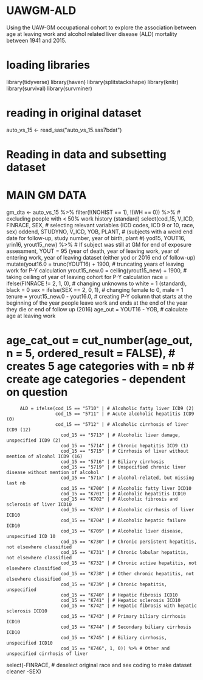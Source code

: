 # UAWGM-ALD
Using the UAW-GM occupational cohort to explore the association between age at leaving work and alcohol related liver disease (ALD) mortality between 1941 and 2015.

# loading libraries
library(tidyverse)
library(haven)
library(splitstackshape)
library(knitr)
library(survival)
library(survminer)

# reading in original dataset
auto_vs_15 <- read_sas("auto_vs_15.sas7bdat")

# Reading in data and subsetting dataset
# MAIN GM DATA
gm_dta <- auto_vs_15 %>% 
  filter(!(NOHIST == 1), 
         !(WH == 0)) %>% # excluding people with < 50% work history (standard)
  select(cod_15, V_ICD, FINRACE, SEX, # selecting relevant variables (ICD codes, ICD 9 or 10, race, sex)
         oddend, STUDYNO, V_ICD, YOB, PLANT, # (subjects with a weird end date for follow-up, study number, year of birth, plant #)
         yod15, YOUT16, yrin16, yrout15_new) %>% # If subject was still at GM for end of exposure assessment, YOUT = 95 (year of death, year of leaving work, year of entering work, year of leaving dataset (either yod or 2016 end of follow-up)
  mutate(yout16.0 = trunc(YOUT16) + 1900, # truncating years of leaving work for P-Y calculation
         yrout15_new.0 = ceiling(yrout15_new) + 1900, # taking ceiling of year of leaving cohort for P-Y calculation
         race = ifelse(FINRACE != 2, 1, 0), # changing unknowns to white = 1 (standard), black = 0
         sex = ifelse(SEX == 2, 0, 1), # changing female to 0, male = 1
         tenure = yrout15_new.0 - yout16.0, # creating P-Y column that starts at the beginning of the year people leave work and ends at the end of the year they die or end of follow up (2016)
         age_out = YOUT16 - YOB, # calculate age at leaving work
#         age_cat_out = cut_number(age_out, n = 5, ordered_result = FALSE), # creates 5 age categories with = nb # create age categories - dependent on question
         ALD = ifelse(cod_15 == "5710" | # Alcoholic fatty liver ICD9 (2) 
                      cod_15 == "5711" | # Acute alcoholic hepatitis ICD9 (0)
                      cod_15 == "5712" | # Alcoholic cirrhosis of liver ICD9 (12)
                        cod_15 == "5713" | # Alcoholic liver damage, unspecified ICD9 (2)
                        cod_15 == "5714" | # Chronic hepatitis ICD9 (1)
                        cod_15 == "5715" | # Cirrhosis of liver without mention of alcohol ICD9 (16)
                        cod_15 == "5716" | # Biliary cirrhosis
                        cod_15 == "5719" | # Unspecified chronic liver disease without mention of alcohol
                        cod_15 == "571x" | # alcohol-related, but missing last nb
                        cod_15 == "K700" | # Alcoholic fatty liver ICD10
                        cod_15 == "K701" | # Alcoholic hepatitis ICD10
                        cod_15 == "K702" | # Alcoholic fibrosis and sclerosis of liver ICD10
                        cod_15 == "K703" | # Alcoholic cirrhosis of liver ICD10
                        cod_15 == "K704" | # Alcoholic hepatic failure ICD10
                        cod_15 == "K709" | # Alcoholic liver disease, unspecified ICD 10
                        cod_15 == "K730" | # Chronic persistent hepatitis, not elsewhere classified
                        cod_15 == "K731" | # Chronic lobular hepatitis, not elsewhere classified
                        cod_15 == "K732" | # Chronic active hepatitis, not elsewhere classified
                        cod_15 == "K738" | # Other chronic hepatitis, not elsewhere classified
                        cod_15 == "K739" | # Chronic hepatitis, unspecified
                        cod_15 == "K740" | # Hepatic fibrosis ICD10
                        cod_15 == "K741" | # Hepatic sclerosis ICD10
                        cod_15 == "K742" | # Hepatic fibrosis with hepatic sclerosis ICD10
                        cod_15 == "K743" | # Primary biliary cirrhosis ICD10
                        cod_15 == "K744" | # Secondary biliary cirrhosis ICD10
                        cod_15 == "K745" | # Biliary cirrhosis, unspecified ICD10
                        cod_15 == "K746", 1, 0)) %>% # Other and unspecified cirrhosis of liver
  select(-FINRACE, # deselect original race and sex coding to make dataset cleaner
         -SEX)
